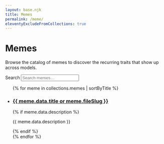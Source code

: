 ```yaml
---
layout: base.njk
title: Memes
permalink: /meme/
eleventyExcludeFromCollections: true
---
```

# Memes

Browse the catalog of memes to discover the recurring traits that show up across models.

<div class="catalog" data-catalog="meme">
  <div class="catalog__controls">
    <label class="catalog__control">
      <span>Search</span>
      <input type="search" data-filter-text placeholder="Search memes…">
    </label>
  </div>
  <ul class="catalog__list" data-catalog-list>
    {% for meme in collections.memes | sortByTitle %}
    <li class="catalog__item">
      <h3><a href="{{ meme.url }}">{{ meme.data.title or meme.fileSlug }}</a></h3>
      {% if meme.data.description %}
      <p>{{ meme.data.description }}</p>
      {% endif %}
    </li>
    {% endfor %}
  </ul>
</div>

